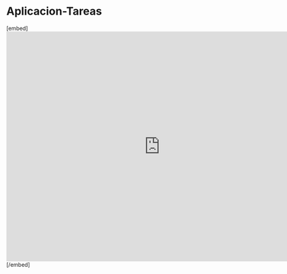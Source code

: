 # Aplicacion-Tareas

[embed]<iframe width="800" height="600" src="https://www.docdroid.net/ErbVA4C/presentacion.pdf" frameborder="0" allowtransparency allowfullscreen></iframe>[/embed]
